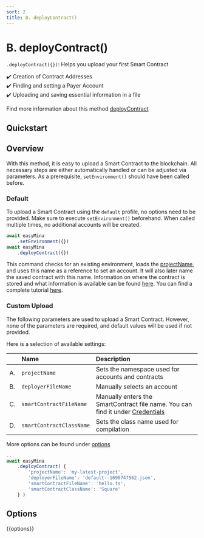 ```yaml
---
sort: 2
title: B. deployContract()
---
```


# B. deployContract()

`.deployContract({})`: Helps you upload your first Smart Contract

:heavy_check_mark: Creation of Contract Addresses  
:heavy_check_mark: Finding and setting a Payer Account  
:heavy_check_mark: Uploading and saving essential information in a file  

Find more information about this method [deployContract](../deployContract)


## Quickstart

## Overview
 
With this method, it is easy to upload a Smart Contract to the blockchain. All necessary steps are either automatically handled or can be adjusted via parameters. As a prerequisite, `setEnvironment()` should have been called before.

### Default
To upload a Smart Contract using the `default` profile, no options need to be provided. Make sure to execute `setEnvironment()` beforehand. When called multiple times, no additional accounts will be created.

```javascript
await easyMina
    .setEnvironment({})
await easyMina
    .deployContract({})
```

This command checks for an existing environment, loads the [projectName](../options/meta__name.html), and uses this name as a reference to set an account. It will also later name the saved contract with this name. Information on where the contract is stored and what information is available can be found [here](../methods/setEnvironment.html#a-credentials). You can find a complete tutorial [here](../tutorials/deploy_contract.html).


### Custom Upload
The following parameters are used to upload a Smart Contract. However, none of the parameters are required, and default values will be used if not provided.

Here is a selection of available settings:

| | **Name** | **Description** |
|:--|:--|:--|
| A. | `projectName` | Sets the namespace used for accounts and contracts |
| B. | `deployerFileName` | Manually selects an account |
| C. | `smartContractFileName` | Manually enters the SmartContract file name. You can find it under [Credentials](./methods/setEnvironment.html#a-credentials) |
| D. | `smartContractClassName` | Sets the class name used for compilation |

More options can be found under [options](#options)

```javascript
...
await easyMina
    .deployContract( { 
        'projectName': 'my-latest-project',
        'deployerFileName': 'default--1690747562.json',
        'smartContractFileName': 'hello.ts',
        'smartContractClassName': 'Square'
    } )
```



## Options

{{options}}
